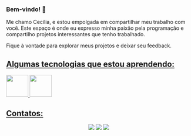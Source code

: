 ### Bem-vindo! 👋
<div align="left">
  <div>
Me chamo Cecília, e estou empolgada em compartilhar meu trabalho com você. Este espaço é onde eu expresso minha paixão pela programação e compartilho projetos interessantes que tenho trabalhado.

Fique à vontade para explorar meus projetos e deixar seu feedback.
  </div>
  <div>
  <a href="(https://github-readme-stats.vercel.app/apiceciliaanintes_=anuraghazra)](https://github.com/anuraghazra/github-readme-stats)">
  </div>
</div> 

## Algumas tecnologias que estou aprendendo:

<img src="https://cdn.jsdelivr.net/gh/devicons/devicon@latest/icons/react/react-original.svg" width="60" height="60" /> <img src="https://cdn.jsdelivr.net/gh/devicons/devicon@latest/icons/git/git-original.svg" width="60" height="60" />

## Contatos:

<div align = "center">
<a href="https://www.instagram.com/ceciliaabintes_?igsh=MW5qY3MwcXZ3Nm5mbg==" target="_blank"><img loading="lazy" src="https://img.shields.io/badge/-Instagram-%23E4405F?style=for-the-badge&logo=instagram&logoColor=white" target="_blank"></a>
<a href="www.linkedin.com/in/cecília-abintes-gadelha-8402a0261" target="_blank"><img loading="lazy" src="https://img.shields.io/badge/-LinkedIn-%230077B5?style=for-the-badge&logo=linkedin&logoColor=white" target="_blank"></a>
  <a href = "mailto:contato@seu-usuário-aqui"><img loading="lazy" src="https://img.shields.io/badge/Email-D14836?style=for-the-badge&logo=gmail&logoColor=white" target="_blank"></a>
</div>
